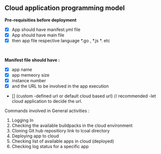 ## Cloud application programming model


**Pre-requisities before deployment**

- [x] App should have manifest.yml file 
- [x] App should have main file 
- [x] then app file respective language *.go , *.js *. etc 

</br>


**Manifest file should have :**

- [x] app name 
- [x] app memeory size 
- [x] instance number 
- [x] and the URL to be involved in the app execution
- [] (custom -defined url  or default cloud based url) // recommended -let cloud application to decide the url.


Commands involved in General activities : 

1. Logging In
2. Checking the available buildpacks in the cloud environment 
3. Cloning Git hub repositiory link to lcoal directory 
4. Deploying app to cloud 
5. Checking list of available apps in cloud (deployed)
6. Checking log status for a specific app 


